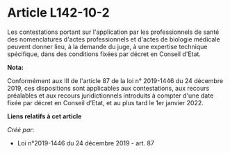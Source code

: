 # Article L142-10-2

Les contestations portant sur l'application par les professionnels de santé des nomenclatures d'actes professionnels et
d'actes de biologie médicale peuvent donner lieu, à la demande du juge, à une expertise technique spécifique, dans des
conditions fixées par décret en Conseil d'Etat.

**Nota:**

Conformément aux III de l'article 87 de la loi n° 2019-1446 du 24 décembre 2019, ces dispositions sont applicables aux
contestations, aux recours préalables et aux recours juridictionnels introduits à compter d'une date fixée par décret en
Conseil d'Etat, et au plus tard le 1er janvier 2022.

**Liens relatifs à cet article**

_Créé par_:

  - Loi n°2019-1446 du 24 décembre 2019 - art. 87
